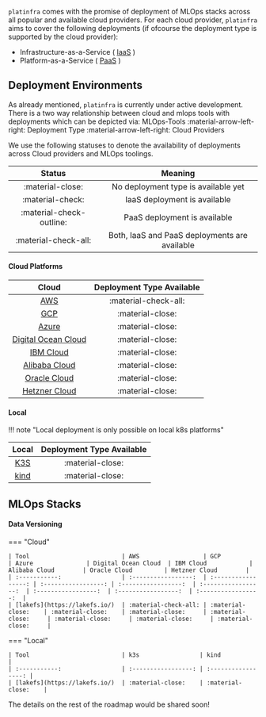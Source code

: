 `platinfra` comes with the promise of deployment of MLOps stacks across all popular and available cloud providers. For each cloud provider, `platinfra` aims to cover the following deployments (if ofcourse the deployment type is supported by the cloud provider):

- Infrastructure-as-a-Service ( [IaaS](https://aws.amazon.com/what-is/iaas/) )
- Platform-as-a-Service ( [PaaS](https://aws.amazon.com/types-of-cloud-computing/) )


## Deployment Environments

As already mentioned, `platinfra` is currently under active development. There is a two way relationship between cloud and mlops tools with deployments which can be depicted via: MLOps-Tools :material-arrow-left-right: Deployment Type :material-arrow-left-right: Cloud Providers

We use the following statuses to denote the availability of deployments across Cloud providers and MLOps toolings.

| Status                    | Meaning                                       |
| :-----------:             | :-----------------:                           |
| :material-close:          | No deployment type is available yet           |
| :material-check:          | IaaS deployment is available                  |
| :material-check-outline:  | PaaS deployment is available                  |
| :material-check-all:      | Both, IaaS and PaaS deployments are available |

#### Cloud Platforms

| Cloud                                                 | Deployment Type Available |
| :-----------:                                         | :-----------------:       |
| [AWS](https://aws.amazon.com/)                        | :material-check-all:      |
| [GCP](https://cloud.google.com/)                      | :material-close:          |
| [Azure](https://azure.microsoft.com/en-us)            | :material-close:          |
| [Digital Ocean Cloud](https://www.digitalocean.com/)  | :material-close:          |
| [IBM Cloud](https://www.ibm.com/cloud)                | :material-close:          |
| [Alibaba Cloud](https://eu.alibabacloud.com/en)       | :material-close:          |
| [Oracle Cloud](https://www.oracle.com/cloud/)         | :material-close:          |
| [Hetzner Cloud](https://www.hetzner.com/cloud/)       | :material-close:          |


#### Local
!!! note "Local deployment is only possible on local k8s platforms"

| Local                             | Deployment Type Available |
| :-----------:                     | :-----------------:       |
| [K3S](https://k3s.io/)            | :material-close:          |
| [kind](https://kind.sigs.k8s.io/) | :material-close:          |

## MLOps Stacks


#### Data Versioning

=== "Cloud"

    | Tool                          | AWS                  | GCP                 | Azure               | Digital Ocean Cloud  | IBM Cloud            | Alibaba Cloud        | Oracle Cloud         | Hetzner Cloud        |
    | :-----------:                 | :-----------------:  | :-----------------: | :-----------------: | :-----------------:  | :-----------------:  | :-----------------:  | :-----------------:  | :-----------------:  |
    | [lakefs](https://lakefs.io/)  | :material-check-all: | :material-close:    | :material-close:    | :material-close:     | :material-close:     | :material-close:     | :material-close:     | :material-close:     |

=== "Local"

    | Tool                          | k3s                 | kind                |
    | :-----------:                 | :-----------------: | :-----------------: |
    | [lakefs](https://lakefs.io/)  | :material-close:    | :material-close:    |


The details on the rest of the roadmap would be shared soon!
